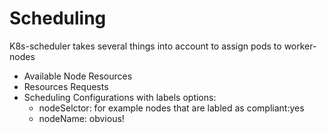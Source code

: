 # Scheduling
K8s-scheduler takes several things into account to assign pods to worker-nodes
* Available Node Resources
* Resources Requests
* Scheduling Configurations with labels options:
  * nodeSelctor:
for example nodes that are labled as compliant:yes
  * nodeName:
obvious!

